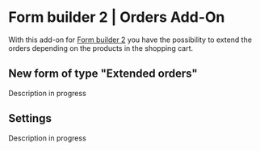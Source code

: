 # Form builder 2 | Orders Add-On

With this add-on for [Form builder 2](../MoorlForms/index.md) you have the possibility to extend the orders depending on the products in the shopping cart.

## New form of type "Extended orders"

Description in progress

## Settings

Description in progress
